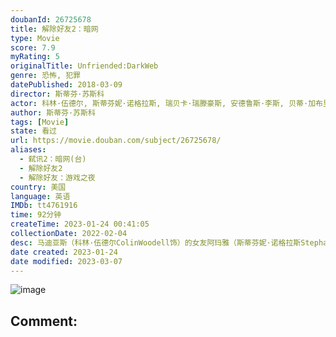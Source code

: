 ```yaml
---
doubanId: 26725678
title: 解除好友2：暗网
type: Movie
score: 7.9
myRating: 5
originalTitle: Unfriended:DarkWeb
genre: 恐怖, 犯罪
datePublished: 2018-03-09
director: 斯蒂芬·苏斯科
actor: 科林·伍德尔, 斯蒂芬妮·诺格拉斯, 瑞贝卡·瑞滕豪斯, 安德鲁斯·李斯, 贝蒂·加布里埃尔, 康纳·戴尔·里奥, 萨维拉·温蒂亚尼, 切尔西·阿尔登, 道格拉斯·泰特, 阿什顿·斯迈利, 阿历萨·芒索, undefined
author: 斯蒂芬·苏斯科
tags: [Movie]
state: 看过
url: https://movie.douban.com/subject/26725678/
aliases:
  - 弑讯2：暗网(台)
  - 解除好友2
  - 解除好友：游戏之夜
country: 美国
language: 英语
IMDb: tt4761916
time: 92分钟
createTime: 2023-01-24 00:41:05
collectionDate: 2022-02-04
desc: 马迪亚斯（科林·伍德尔ColinWoodell饰）的女友阿玛雅（斯蒂芬妮·诺格拉斯StephanieNogueras饰）是一名聋哑人，为了能够和阿玛雅顺利的交流，马迪亚斯煞费苦心，然而两人...
date created: 2023-01-24
date modified: 2023-03-07
---
```


![image](p2528012421.jpg)

Comment:
---

